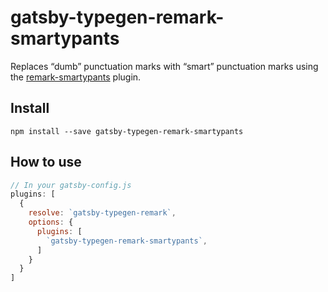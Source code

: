# gatsby-typegen-remark-smartypants

Replaces “dumb” punctuation marks with “smart” punctuation marks using
the [remark-smartypants](https://github.com/wooorm/retext-smartypants)
plugin.

## Install

`npm install --save gatsby-typegen-remark-smartypants`

## How to use

```javascript
// In your gatsby-config.js
plugins: [
  {
    resolve: `gatsby-typegen-remark`,
    options: {
      plugins: [
        `gatsby-typegen-remark-smartypants`,
      ]
    }
  }
]
```

